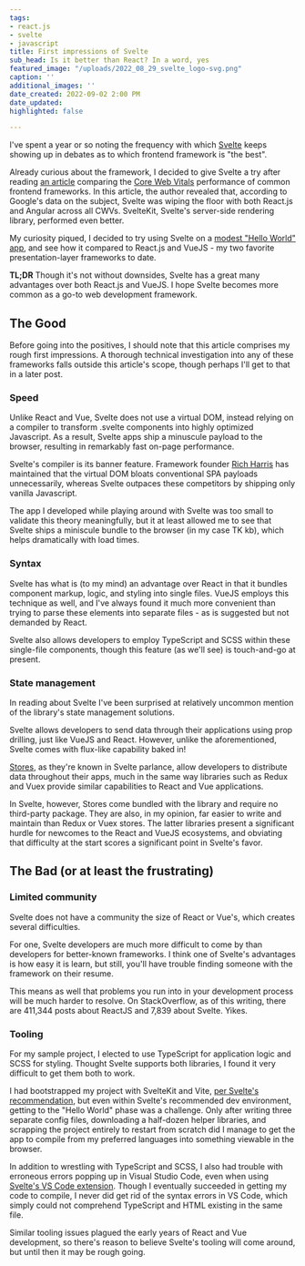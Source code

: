 ```yaml
---
tags:
- react.js
- svelte
- javascript
title: First impressions of Svelte
sub_head: Is it better than React? In a word, yes
featured_image: "/uploads/2022_08_29_svelte_logo-svg.png"
caption: ''
additional_images: ''
date_created: 2022-09-02 2:00 PM
date_updated: 
highlighted: false

---
```

I've spent a year or so noting the frequency with which [Svelte](https://svelte.dev/) keeps showing up in debates as to which frontend framework is "the best".

Already curious about the framework, I decided to give Svelte a try after reading [an article](https://javascript.plainenglish.io/javascript-frameworks-and-core-web-vitals-b5581f1c8962) comparing the [Core Web Vitals](https://support.google.com/webmasters/answer/9205520?hl=en) performance of common frontend frameworks. In this article, the author revealed that, according to Google's data on the subject, Svelte was wiping the floor with both React.js and Angular across all CWVs. SvelteKit, Svelte's server-side rendering library, performed even better.

My curiosity piqued, I decided to try using Svelte on a [modest "Hello World" app](https://github.com/toofarm/InflationCalculator), and see how it compared to React.js and VueJS - my two favorite presentation-layer frameworks to date.

**TL;DR** Though it's not without downsides, Svelte has a great many advantages over both React.js and VueJS. I hope Svelte becomes more common as a go-to web development framework.

## The Good

Before going into the positives, I should note that this article comprises my rough first impressions. A thorough technical investigation into any of these frameworks falls outside this article's scope, though perhaps I'll get to that in a later post.

### Speed

Unlike React and Vue, Svelte does not use a virtual DOM, instead relying on a compiler to transform .svelte components into highly optimized Javascript. As a result, Svelte apps ship a minuscule payload to the browser, resulting in remarkably fast on-page performance.

Svelte's compiler is its banner feature. Framework founder [Rich Harris](https://github.com/Rich-Harris) has maintained that the virtual DOM bloats conventional SPA payloads unnecessarily, whereas Svelte outpaces these competitors by shipping only vanilla Javascript.

The app I developed while playing around with Svelte was too small to validate this theory meaningfully, but it at least allowed me to see that Svelte ships a miniscule bundle to the browser (in my case TK kb), which helps dramatically with load times.

### Syntax

Svelte has what is (to my mind) an advantage over React in that it bundles component markup, logic, and styling into single files. VueJS employs this technique as well, and I've always found it much more convenient than trying to parse these elements into separate files - as is suggested but not demanded by React.

Svelte also allows developers to employ TypeScript and SCSS within these single-file components, though this feature (as we'll see) is touch-and-go at present.

### State management

In reading about Svelte I've been surprised at relatively uncommon mention of the library's state management solutions.

Svelte allows developers to send data through their applications using prop drilling, just like VueJS and React. However, unlike the aforementioned, Svelte comes with flux-like capability baked in!

[Stores](https://svelte.dev/tutorial/writable-stores), as they're known in Svelte parlance, allow developers to distribute data throughout their apps, much in the same way libraries such as Redux and Vuex provide similar capabilities to React and Vue applications.

In Svelte, however, Stores come bundled with the library and require no third-party package. They are also, in my opinion, far easier to write and maintain than Redux or Vuex stores. The latter libraries present a significant hurdle for newcomes to the React and VueJS ecosystems, and obviating that difficulty at the start scores a significant point in Svelte's favor.

## The Bad (or at least the frustrating)

### Limited community

Svelte does not have a community the size of React or Vue's, which creates several difficulties.

For one, Svelte developers are much more difficult to come by than developers for better-known frameworks. I think one of Svelte's advantages is how easy it is learn, but still, you'll have trouble finding someone with the framework on their resume.

This means as well that problems you run into in your development process will be much harder to resolve. On StackOverflow, as of this writing, there are 411,344 posts about ReactJS and 7,839 about Svelte. Yikes.

### Tooling

For my sample project, I elected to use TypeScript for application logic and SCSS for styling. Thought Svelte supports both libraries, I found it very difficult to get them both to work.

I  had bootstrapped my project with SvelteKit and Vite, [per Svelte's recommendation](https://kit.svelte.dev/docs/introduction#introduction-before-we-begin), but even within Svelte's recommended dev environment, getting to the "Hello World" phase was a challenge. Only after writing three separate config files, downloading a half-dozen helper libraries, and scrapping the project entirely to restart from scratch did I manage to get the app to compile from my preferred languages into something viewable in the browser.

In addition to wrestling with TypeScript and SCSS, I also had trouble with erroneous errors popping up in Visual Studio Code, even when using [Svelte's VS Code extension](https://marketplace.visualstudio.com/items?itemName=svelte.svelte-vscode). Though I eventually succeeded in getting my code to compile, I never did get rid of the syntax errors in VS Code, which simply could not comprehend TypeScript and HTML existing in the same file.

Similar tooling issues plagued the early years of React and Vue development, so there's reason to believe Svelte's tooling will come around, but until then it may be rough going.